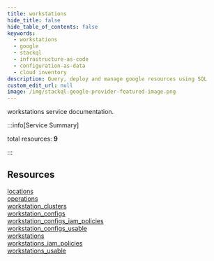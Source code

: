 ```yaml
---
title: workstations
hide_title: false
hide_table_of_contents: false
keywords:
  - workstations
  - google
  - stackql
  - infrastructure-as-code
  - configuration-as-data
  - cloud inventory
description: Query, deploy and manage google resources using SQL
custom_edit_url: null
image: /img/stackql-google-provider-featured-image.png
---
```


workstations service documentation.

:::info[Service Summary]

total resources: __9__  

:::

## Resources
<div class="row">
<div class="providerDocColumn">
<a href="/workstations/locations/">locations</a><br />
<a href="/workstations/operations/">operations</a><br />
<a href="/workstations/workstation_clusters/">workstation_clusters</a><br />
<a href="/workstations/workstation_configs/">workstation_configs</a><br />
<a href="/workstations/workstation_configs_iam_policies/">workstation_configs_iam_policies</a>
</div>
<div class="providerDocColumn">
<a href="/workstations/workstation_configs_usable/">workstation_configs_usable</a><br />
<a href="/workstations/workstations/">workstations</a><br />
<a href="/workstations/workstations_iam_policies/">workstations_iam_policies</a><br />
<a href="/workstations/workstations_usable/">workstations_usable</a>
</div>
</div>